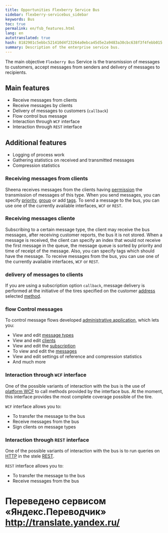 ```yaml
--- 
title: Opportunities Flexberry Service Bus 
sidebar: flexberry-servicebus_sidebar 
keywords: Bus 
toc: true 
permalink: en/fsb_features.html 
lang: en 
autotranslated: true 
hash: 8182901c5ebbc521410d4f23264a0ebca45d5e2a9483a30cbc638f3f4febb015 
summary: Description of the enterprise service bus. 
--- 
```


The main objective `Flexberry Bus` Service is the transmission of messages to customers, accept messages from senders and delivery of messages to recipients. 

## Main features 

* Receive messages from clients 
* Receive messages by clients 
* Delivery of messages to customers (`callback`) 
* Flow control bus message 
* Interaction through `WCF` interface 
* Interaction through `REST` interface 

## Additional features 

* Logging of process work 
* Gathering statistics on received and transmitted messages 
* Compression statistics 

### Receiving messages from clients 

Sheena receives messages from the clients having [permission](fsb_thesaurus.html) the transmission of messages of this type.[](<br>) 
When you send messages, you can specify [priority](fsb_thesaurus.html), [group](fsb_thesaurus.html) or add [tags](fsb_thesaurus.html).[](<br>) 
To send a message to the bus, you can use one of the currently available interfaces, `WCF` or `REST`. 

### Receiving messages cliente 

Subscribing to a certain message type, the client may receive the bus messages, after receiving customer reports, the bus it is not stored.[](<br>) 
When a message is received, the client can specify an index that would not receive the first message in the queue, the message queue is sorted by priority and time of receipt of the message. Also, you can specify tags which should have the message.[](<br>) 
To receive messages from the bus, you can use one of the currently available interfaces, `WCF` or `REST`. 

### delivery of messages to clients 

If you are using a subscription option `callback`, message delivery is performed at the initiative of the tires specified on the customer [address](fsb_thesaurus.html) selected [method](fsb_thesaurus.html). 

### flow Control messages 

To control message flows developed [administrative application](fsb_editor.html), which lets you: 

* View and edit [message types](fsb_thesaurus.html) 
* View and edit [clients](fsb_thesaurus.html) 
* View and edit the [subscription](fsb_thesaurus.html) 
* To view and edit the [messages](fsb_thesaurus.html) 
* View and edit settings of reference and compression statistics 
* And much more 

### Interaction through `WCF` interface 

One of the possible variants of interaction with the bus is the use of [platform WCF](https://docs.microsoft.com/EN-us/dotnet/framework/wcf/whats-wcf) to call methods provided by the interface bus. At the moment, this interface provides the most complete coverage possible of the tire. 

`WCF` interface allows you to: 

* To transfer the message to the bus 
* Receive messages from the bus 
* Sign clients on message types 

### Interaction through `REST` interface 

One of the possible variants of interaction with the bus is to run queries on [HTTP](https://ru.wikipedia.org/wiki/HTTP) in the stele [REST](https://ru.wikipedia.org/wiki/REST). 

`REST` interface allows you to: 

* To transfer the message to the bus 
* Receive messages from the bus 



 # Переведено сервисом «Яндекс.Переводчик» http://translate.yandex.ru/